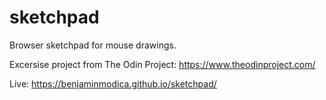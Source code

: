 # sketchpad
Browser sketchpad for mouse drawings.

Excersise project from The Odin Project: https://www.theodinproject.com/

Live: https://benjaminmodica.github.io/sketchpad/

